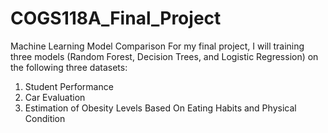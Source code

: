 # COGS118A_Final_Project
Machine Learning Model Comparison
For my final project, I will training three models (Random Forest, Decision Trees, and Logistic Regression) on the following three datasets:
1. Student Performance
2. Car Evaluation
3. Estimation of Obesity Levels Based On Eating Habits and Physical Condition
